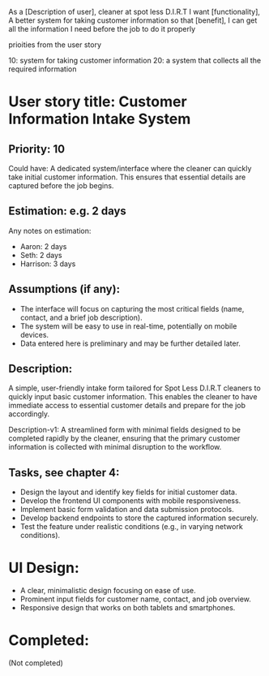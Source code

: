 As a [Description of user], cleaner at spot less D.I.R.T
I want [functionality], A better system for taking customer information
so that [benefit], I can get all the information I need before the job to do it properly

prioities from the user story

10: system for taking customer information
20: a system that collects all the required information

# User story title: Customer Information Intake System

## Priority: 10
Could have:
A dedicated system/interface where the cleaner can quickly take initial customer information. This ensures that essential details are captured before the job begins.

## Estimation: e.g. 2 days
Any notes on estimation:
* Aaron: 2 days
* Seth: 2 days
* Harrison: 3 days

## Assumptions (if any):
- The interface will focus on capturing the most critical fields (name, contact, and a brief job description).
- The system will be easy to use in real-time, potentially on mobile devices.
- Data entered here is preliminary and may be further detailed later.

## Description:
A simple, user-friendly intake form tailored for Spot Less D.I.R.T cleaners to quickly input basic customer information. This enables the cleaner to have immediate access to essential customer details and prepare for the job accordingly.

Description-v1:
A streamlined form with minimal fields designed to be completed rapidly by the cleaner, ensuring that the primary customer information is collected with minimal disruption to the workflow.

## Tasks, see chapter 4:
- Design the layout and identify key fields for initial customer data.
- Develop the frontend UI components with mobile responsiveness.
- Implement basic form validation and data submission protocols.
- Develop backend endpoints to store the captured information securely.
- Test the feature under realistic conditions (e.g., in varying network conditions).

# UI Design:
- A clear, minimalistic design focusing on ease of use.
- Prominent input fields for customer name, contact, and job overview.
- Responsive design that works on both tablets and smartphones.

# Completed:
(Not completed)
